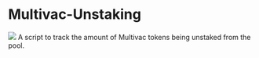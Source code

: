 # Multivac-Unstaking
<img src="https://e.mtv.ac/logo_color.png">
A script to track the amount of Multivac tokens being unstaked from the pool.
